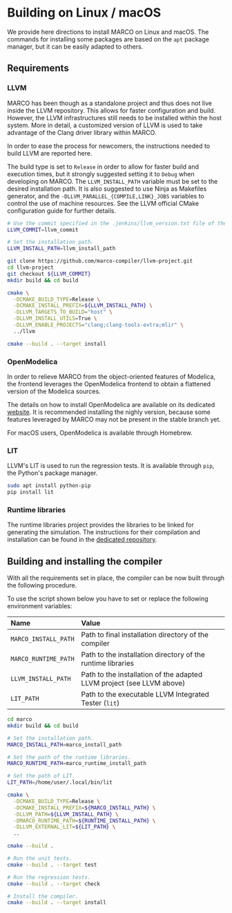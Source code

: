 # Building on Linux / macOS
We provide here directions to install MARCO on Linux and macOS.
The commands for installing some packages are based on the `apt` package manager, but it can be easily adapted to others.

## Requirements
### LLVM
MARCO has been though as a standalone project and thus does not live inside the LLVM repository.
This allows for faster configuration and build.
However, the LLVM infrastructures still needs to be installed within the host system.
More in detail, a customized version of LLVM is used to take advantage of the Clang driver library within MARCO.

In order to ease the process for newcomers, the instructions needed to build LLVM are reported here.

The build type is set to `Release` in order to allow for faster build and execution times, but it strongly suggested setting it to `Debug` when developing on MARCO.
The `LLVM_INSTALL_PATH` variable must be set to the desired installation path.
It is also suggested to use Ninja as Makefiles generator, and the `-DLLVM_PARALLEL_{COMPILE,LINK}_JOBS` variables to control the use of machine resources.
See the LLVM official CMake configuration guide for further details.

```bash
# Use the commit specified in the .jenkins/llvm_version.txt file of the MARCO repository.
LLVM_COMMIT=llvm_commit

# Set the installation path.
LLVM_INSTALL_PATH=llvm_install_path

git clone https://github.com/marco-compiler/llvm-project.git
cd llvm-project
git checkout ${LLVM_COMMIT}
mkdir build && cd build

cmake \
  -DCMAKE_BUILD_TYPE=Release \
  -DCMAKE_INSTALL_PREFIX=${LLVM_INSTALL_PATH} \
  -DLLVM_TARGETS_TO_BUILD="host" \
  -DLLVM_INSTALL_UTILS=True \
  -DLLVM_ENABLE_PROJECTS="clang;clang-tools-extra;mlir" \
  ../llvm

cmake --build . --target install
```

### OpenModelica
In order to relieve MARCO from the object-oriented features of Modelica, the frontend leverages the OpenModelica frontend to obtain a flattened version of the Modelica sources.

The details on how to install OpenModelica are available on its dedicated [website](https://openmodelica.org/).
It is recommended installing the nighly version, because some features leveraged by MARCO may not be present in the stable branch yet.

For macOS users, OpenModelica is available through Homebrew.

### LIT
LLVM's LIT is used to run the regression tests.
It is available through `pip`, the Python's package manager.

```bash
sudo apt install python-pip
pip install lit
```

### Runtime libraries
The runtime libraries project provides the libraries to be linked for generating the simulation.
The instructions for their compilation and installation can be found in the [dedicated repository](https://github.com/marco-compiler/marco-runtime).

## Building and installing the compiler
With all the requirements set in place, the compiler can be now built through the following procedure.

To use the script shown below you have to set or replace the following environment variables:

| Name | Value |
| :--- | :--- |
| `MARCO_INSTALL_PATH` | Path to final installation directory of the compiler |
| `MARCO_RUNTIME_PATH` | Path to the installation directory of the runtime libraries |
| `LLVM_INSTALL_PATH` | Path to the installation of the adapted LLVM project (see LLVM above) |
| `LIT_PATH` | Path to the executable LLVM Integrated Tester (`lit`) |

```bash
cd marco
mkdir build && cd build

# Set the installation path.
MARCO_INSTALL_PATH=marco_install_path

# Set the path of the runtime libraries.
MARCO_RUNTIME_PATH=marco_runtime_install_path

# Set the path of LIT.
LIT_PATH=/home/user/.local/bin/lit

cmake \
  -DCMAKE_BUILD_TYPE=Release \
  -DCMAKE_INSTALL_PREFIX=${MARCO_INSTALL_PATH} \
  -DLLVM_PATH=${LLVM_INSTALL_PATH} \
  -DMARCO_RUNTIME_PATH=${RUNTIME_INSTALL_PATH} \
  -DLLVM_EXTERNAL_LIT=${LIT_PATH} \
  ..

cmake --build .

# Run the unit tests.
cmake --build . --target test

# Run the regression tests.
cmake --build . --target check

# Install the compiler.
cmake --build . --target install
```
